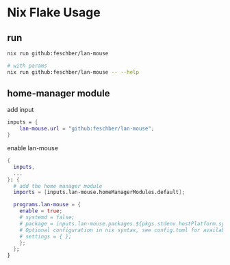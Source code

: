 # Nix Flake Usage

## run

```bash
nix run github:feschber/lan-mouse

# with params
nix run github:feschber/lan-mouse -- --help

```

## home-manager module

add input

```nix
inputs = {
    lan-mouse.url = "github:feschber/lan-mouse";
}
```

enable lan-mouse

``` nix
{
  inputs,
  ...
}: {
  # add the home manager module
  imports = [inputs.lan-mouse.homeManagerModules.default];

  programs.lan-mouse = {
    enable = true;
    # systemd = false;
    # package = inputs.lan-mouse.packages.${pkgs.stdenv.hostPlatform.system}.default
    # Optional configuration in nix syntax, see config.toml for available options
    # settings = { };
    };
  };
}

```
